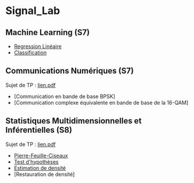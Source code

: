 # Signal_Lab
## Machine Learning (S7)
- [Regression Linéaire](Régression_Linéaire.ipynb)
- [Classification](Classification.ipynb)

## Communications Numériques (S7)
Sujet de TP : [lien.pdf](TP_Comm_Num_2023.pdf)
- [Communication en bande de base BPSK]
- [Communication complexe équivalente en bande de base de la 16-QAM]

## Statistiques Multidimensionnelles et Inférentielles (S8)
Sujet de TP : [lien.pdf](polyTP.pdf)
- [Pierre-Feuille-Ciseaux](2G3TP5-TP1-WEIDLE-LANFREDI.nb)
- [Test d'hypothèses](2G3TP5_TP2_WEIDLE_LANFREDI.nb)
- [Estimation de densité](2G3TP5_TP3_WEIDLE_LANFREDI.ipynb)
- [Restauration de densité]


